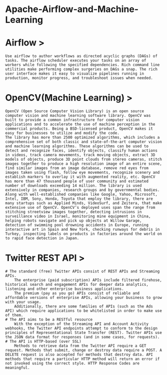 # Apache-Airflow-and-Machine-Learning
# Airflow >
	Use airflow to author workflows as directed acyclic graphs (DAGs) of tasks. The airflow scheduler executes your tasks on an array of workers while following the specified dependencies. Rich command line utilities make performing complex surgeries on DAGs a snap. The rich user interface makes it easy to visualize pipelines running in production, monitor progress, and troubleshoot issues when needed. 
# OpenCV(Machine Learning) >
	OpenCV (Open Source Computer Vision Library) is an open source computer vision and machine learning software library. OpenCV was built to provide a common infrastructure for computer vision applications and to accelerate the use of machine perception in the commercial products. Being a BSD-licensed product, OpenCV makes it easy for businesses to utilize and modify the code.
	The library has more than 2500 optimized algorithms, which includes a comprehensive set of both classic and state-of-the-art computer vision and machine learning algorithms. These algorithms can be used to detect and recognize faces, identify objects, classify human actions in videos, track camera movements, track moving objects, extract 3D models of objects, produce 3D point clouds from stereo cameras, stitch images together to produce a high resolution image of an entire scene, find similar images from an image database, remove red eyes from images taken using flash, follow eye movements, recognize scenery and establish markers to overlay it with augmented reality, etc. OpenCV has more than 47 thousand people of user community and estimated number of downloads exceeding 14 million. The library is used extensively in companies, research groups and by governmental bodies.
	Along with well-established companies like Google, Yahoo, Microsoft, Intel, IBM, Sony, Honda, Toyota that employ the library, there are many startups such as Applied Minds, VideoSurf, and Zeitera, that make extensive use of OpenCV. OpenCV’s deployed uses span the range from stitching streetview images together, detecting intrusions in surveillance video in Israel, monitoring mine equipment in China, helping robots navigate and pick up objects at Willow Garage, detection of swimming pool drowning accidents in Europe, running interactive art in Spain and New York, checking runways for debris in Turkey, inspecting labels on products in factories around the world on to rapid face detection in Japan.
# Twitter REST API >
	# The standard (free) Twitter APIs consist of REST APIs and Streaming APIs.
		The enterprise (paid subscription) APIs include filtered firehose, historical search and engagement APIs for deeper data analytics, listening and other enterprise business applications. 
		The premium (pay as you go) APIs consist of reliable and affordable versions of enterprise APIs, allowing your business to grow with your usage.  
		Additionally, there are some families of APIs (such as the Ads API) which require applications to be whitelisted in order to make use of them.
	# The API aims to be a RESTful resource
		With the exception of the Streaming API and Account Activity webhooks, the Twitter API endpoints attempt to conform to the design principles of Representational State Transfer (REST). Twitter APIs use the JSON data format for responses (and in some cases, for requests).
	# The API is HTTP-based (over SSL)
		Methods to retrieve data from the Twitter API require a GET request. Methods that submit, change or destroy data require a POST. A DELETE request is also accepted for methods that destroy data. API methods that require a particular HTTP method will return an error if not invoked using the correct style. HTTP Response Codes are meaningful.